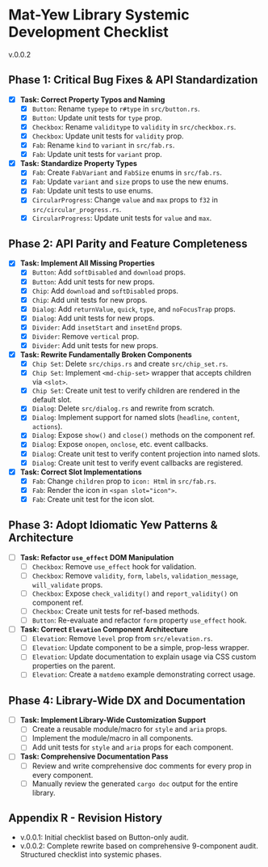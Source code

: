 # Mat-Yew Library Systemic Development Checklist
v.0.0.2

## Phase 1: Critical Bug Fixes & API Standardization

- [x] **Task: Correct Property Typos and Naming**
  - [x] `Button`: Rename `typepe` to `r#type` in `src/button.rs`.
  - [x] `Button`: Update unit tests for `type` prop.
  - [x] `Checkbox`: Rename `validitype` to `validity` in `src/checkbox.rs`.
  - [x] `Checkbox`: Update unit tests for `validity` prop.
  - [x] `Fab`: Rename `kind` to `variant` in `src/fab.rs`.
  - [x] `Fab`: Update unit tests for `variant` prop.
- [x] **Task: Standardize Property Types**
  - [x] `Fab`: Create `FabVariant` and `FabSize` enums in `src/fab.rs`.
  - [x] `Fab`: Update `variant` and `size` props to use the new enums.
  - [x] `Fab`: Update unit tests to use enums.
  - [x] `CircularProgress`: Change `value` and `max` props to `f32` in `src/circular_progress.rs`.
  - [x] `CircularProgress`: Update unit tests for `value` and `max`.

## Phase 2: API Parity and Feature Completeness

- [x] **Task: Implement All Missing Properties**
  - [x] `Button`: Add `softDisabled` and `download` props.
  - [x] `Button`: Add unit tests for new props.
  - [x] `Chip`: Add `download` and `softDisabled` props.
  - [x] `Chip`: Add unit tests for new props.
  - [x] `Dialog`: Add `returnValue`, `quick`, `type`, and `noFocusTrap` props.
  - [x] `Dialog`: Add unit tests for new props.
  - [x] `Divider`: Add `insetStart` and `insetEnd` props.
  - [x] `Divider`: Remove `vertical` prop.
  - [x] `Divider`: Add unit tests for new props.
- [x] **Task: Rewrite Fundamentally Broken Components**
  - [x] `Chip Set`: Delete `src/chips.rs` and create `src/chip_set.rs`.
  - [x] `Chip Set`: Implement `<md-chip-set>` wrapper that accepts children via `<slot>`.
  - [x] `Chip Set`: Create unit test to verify children are rendered in the default slot.
  - [x] `Dialog`: Delete `src/dialog.rs` and rewrite from scratch.
  - [x] `Dialog`: Implement support for named slots (`headline`, `content`, `actions`).
  - [x] `Dialog`: Expose `show()` and `close()` methods on the component ref.
  - [x] `Dialog`: Expose `onopen`, `onclose`, etc. event callbacks.
  - [x] `Dialog`: Create unit test to verify content projection into named slots.
  - [x] `Dialog`: Create unit test to verify event callbacks are registered.
- [x] **Task: Correct Slot Implementations**
  - [x] `Fab`: Change `children` prop to `icon: Html` in `src/fab.rs`.
  - [x] `Fab`: Render the icon in `<span slot="icon">`.
  - [x] `Fab`: Create unit test for the icon slot.

## Phase 3: Adopt Idiomatic Yew Patterns & Architecture

- [ ] **Task: Refactor `use_effect` DOM Manipulation**
  - [ ] `Checkbox`: Remove `use_effect` hook for validation.
  - [ ] `Checkbox`: Remove `validity`, `form`, `labels`, `validation_message`, `will_validate` props.
  - [ ] `Checkbox`: Expose `check_validity()` and `report_validity()` on component ref.
  - [ ] `Checkbox`: Create unit tests for ref-based methods.
  - [ ] `Button`: Re-evaluate and refactor `form` property `use_effect` hook.
- [ ] **Task: Correct `Elevation` Component Architecture**
  - [ ] `Elevation`: Remove `level` prop from `src/elevation.rs`.
  - [ ] `Elevation`: Update component to be a simple, prop-less wrapper.
  - [ ] `Elevation`: Update documentation to explain usage via CSS custom properties on the parent.
  - [ ] `Elevation`: Create a `matdemo` example demonstrating correct usage.

## Phase 4: Library-Wide DX and Documentation

- [ ] **Task: Implement Library-Wide Customization Support**
  - [ ] Create a reusable module/macro for `style` and `aria` props.
  - [ ] Implement the module/macro in all components.
  - [ ] Add unit tests for `style` and `aria` props for each component.
- [ ] **Task: Comprehensive Documentation Pass**
  - [ ] Review and write comprehensive doc comments for every prop in every component.
  - [ ] Manually review the generated `cargo doc` output for the entire library.

## Appendix R - Revision History
- v.0.0.1: Initial checklist based on Button-only audit.
- v.0.0.2: Complete rewrite based on comprehensive 9-component audit. Structured checklist into systemic phases.